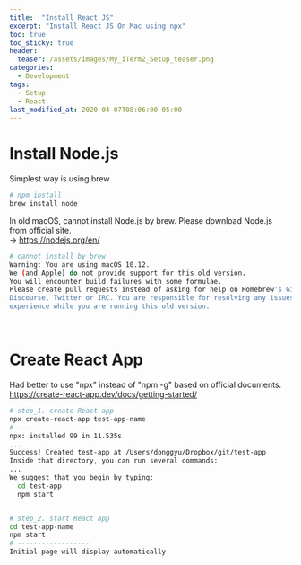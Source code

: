 ```yaml
---
title:  "Install React JS"
excerpt: "Install React JS On Mac using npx"
toc: true
toc_sticky: true
header:
  teaser: /assets/images/My_iTerm2_Setup_teaser.png
categories:
  - Development
tags:
  - Setup
  - React
last_modified_at: 2020-04-07T08:06:00-05:00
---
```


<!--TODO
1. link활성화하기
-->

# Install Node.js
Simplest way is using brew
```bash
# npm install
brew install node
```

In old macOS, cannot install Node.js by brew. Please download Node.js from official site.  
→ https://nodejs.org/en/
```bash
# cannot install by brew
Warning: You are using macOS 10.12.
We (and Apple) do not provide support for this old version.
You will encounter build failures with some formulae.
Please create pull requests instead of asking for help on Homebrew's GitHub,
Discourse, Twitter or IRC. You are responsible for resolving any issues you
experience while you are running this old version.
```
<br>

# Create React App
Had better to use "npx" instead of "npm -g" based on official documents.  
https://create-react-app.dev/docs/getting-started/
```bash
# step_1. create React app
npx create-react-app test-app-name
# ------------------
npx: installed 99 in 11.535s
...
Success! Created test-app at /Users/donggyu/Dropbox/git/test-app
Inside that directory, you can run several commands:
...
We suggest that you begin by typing:
  cd test-app
  npm start


# step_2. start React app
cd test-app-name
npm start
# ------------------
Initial page will display automatically
```